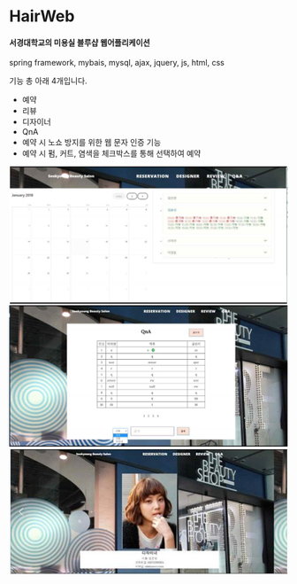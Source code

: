 # HairWeb

#### 서경대학교의 미용실 블루샵 웹어플리케이션

spring framework, mybais, mysql, ajax, jquery, js, html, css

기능 총 아래 4개입니다.

* 예약
* 리뷰
* 디자이너 
* QnA
* 예약 시 노쇼 방지를 위한 웹 문자 인증 기능
* 예약 시 펌, 커트, 염색을 체크박스를 통해 선택하여 예약

![designer](./img/reservation.JPG)
![designer](./img/qna.JPG)
![designer](./img/designer.jpg)

